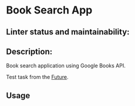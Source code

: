 # Book Search App

## Linter status and maintainability:

## Description:
  Book search application using Google Books API.

  Test task from the [Future](https://github.com/fugr-ru/frontend-javascript-test-2).

## Usage